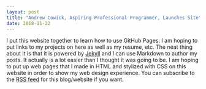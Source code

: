 ```yaml
---
layout: post
title: "Andrew Cowick, Aspiring Professional Programmer, Launches Site"
date: 2018-11-22
---
```


I put this website together to learn how to use GitHub Pages. I am hoping to put links to my projects on here as well as my resume, etc.
The neat thing about it is that it is powered by [Jekyll](http://jekyllrb.com) and I can use Markdown to author my posts. 
It actually is a lot easier than I thought it was going to be.
I am hoping to put up web pages that I made in HTML and stylized with CSS on this website in order to show my web design experience.
You can subscribe to the [RSS feed](https://acow19.github.io/blog/atom.xml) for this blog/website if you want.
